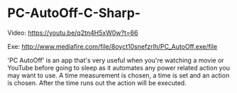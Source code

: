 # PC-AutoOff-C-Sharp-
Video: https://youtu.be/q2tn4H5xW0w?t=66

Exe: http://www.mediafire.com/file/8oyct10snefzrlh/PC_AutoOff.exe/file

'PC AutoOff' is an app that's very useful when you're watching a movie or YouTube before going to sleep as it automates any power related action you may want to use. A time measurement is chosen, a time is set and an action is chosen. After the time runs out the action will be executed.

